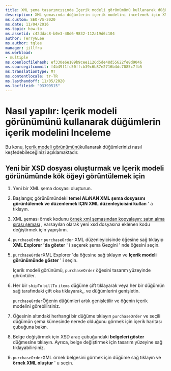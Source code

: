 ```yaml
---
title: XML şema tasarımcısında Içerik modeli görünümünü kullanarak düğümleri inceleyin
description: XML şemasında düğümlerin içerik modelini incelemek için XML şema Tasarımcısı ' nda Içerik modeli görünümünü nasıl kullanacağınızı öğrenin.
ms.custom: SEO-VS-2020
ms.date: 11/04/2016
ms.topic: how-to
ms.assetid: c42ddac8-b0e3-48d6-9832-112a19d6c104
author: TerryGLee
ms.author: tglee
manager: jillfra
ms.workload:
- multiple
ms.openlocfilehash: ef330e6e189b9cee1126d5de48d55622fe8d9046
ms.sourcegitcommit: f4b49f1fc50ffcb39c6b87e2716b4dc7085c7fb5
ms.translationtype: MT
ms.contentlocale: tr-TR
ms.lasthandoff: 11/05/2020
ms.locfileid: "93399515"
---
```

# <a name="how-to-examine-the-content-model-of-nodes-using-the-content-model-view"></a>Nasıl yapılır: Içerik modeli görünümünü kullanarak düğümlerin içerik modelini Inceleme

Bu konu, [Içerik modeli görünümünü](../xml-tools/content-model-view.md)kullanarak düğümlerinizi nasıl keşfedebileceğinizi açıklamaktadır.

## <a name="to-create-a-new-xsd-file-and-display-the-root-element-in-the-content-model-view"></a>Yeni bir XSD dosyası oluşturmak ve Içerik modeli görünümünde kök öğeyi görüntülemek için

1. Yeni bir XML şema dosyası oluşturun.

2. Başlangıç görünümündeki **temel ALıNAN XML şema dosyasını görüntülemek ve düzenlemek IÇIN XML düzenleyicisini kullan** ' a tıklayın.

3. XML şeması örnek kodunu [örnek xml şemasından kopyalayın: satın alma sırası şeması](../xml-tools/sample-xsd-file-purchase-order-schema.md) , varsayılan olarak yeni xsd dosyasına eklenen kodu değiştirmek için yapıştırın.

4. `purchaseOrder` `purchaseOrder` XML düzenleyicisinde öğesine sağ tıklayıp **XML Explorer 'da göster** ' i seçerek şema Gezgini ' nde öğesini seçin.

5. `purchaseOrder`XML Explorer 'da öğesine sağ tıklayın ve **Içerik modeli görünümünde göster** ' i seçin.

     Içerik modeli görünümü, `purchaseOrder` öğesini tasarım yüzeyinde görüntüler.

6. Her bir `shipTo` `billTo` `items` düğüme çift tıklayarak veya her bir düğümün sağ tarafındaki çift oka tıklayarak,, ve düğümlerini genişletin.

     `purchaseOrder`Öğenin düğümleri artık genişletilir ve öğenin içerik modelini görebilirsiniz.

7. Öğesinin altındaki herhangi bir düğüme tıklayın `purchaseOrder` ve seçili düğümün şema kümesinde nerede olduğunu görmek için içerik haritası çubuğuna bakın.

8. Belge değiştirmek için XSD araç çubuğundaki **belgeleri göster** düğmesine tıklayın. Ayrıca, belge değiştirmek için tasarım yüzeyine sağ tıklayabilirsiniz.

9. `purchaseOrder`XML örnek belgesini görmek için düğüme sağ tıklayın ve **örnek XML oluştur** ' u seçin.
